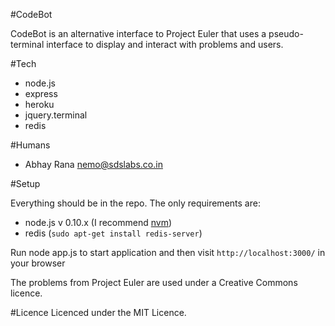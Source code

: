 #CodeBot

CodeBot is an alternative interface to Project Euler that uses a pseudo-terminal interface
to display and interact with problems and users.

#Tech
- node.js
- express
- heroku
- jquery.terminal
- redis

#Humans
- Abhay Rana <nemo@sdslabs.co.in>

#Setup

Everything should be in the repo. The only requirements are:

- node.js v 0.10.x (I recommend [nvm](https://github.com/creationix/nvm))
- redis (`sudo apt-get install redis-server`)

Run node app.js to start application and then visit `http://localhost:3000/` in your browser

The problems from Project Euler are used under a Creative Commons licence.

#Licence
Licenced under the MIT Licence.
